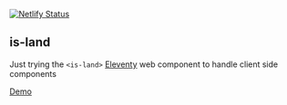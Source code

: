 [![Netlify Status](https://api.netlify.com/api/v1/badges/026c9de6-7948-4ac9-b3ed-dbcef114692e/deploy-status)](https://app.netlify.com/sites/11ty-cc-tp/deploys)

## is-land

Just trying the `<is-land>` [Eleventy](https://www.11ty.dev/) web component to handle client side components

[Demo](https://11ty-cc-tp.netlify.app/)

